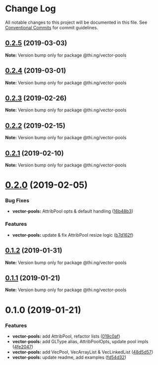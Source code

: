 # Change Log

All notable changes to this project will be documented in this file.
See [Conventional Commits](https://conventionalcommits.org) for commit guidelines.

## [0.2.5](https://github.com/thi-ng/umbrella/compare/@thi.ng/vector-pools@0.2.4...@thi.ng/vector-pools@0.2.5) (2019-03-03)

**Note:** Version bump only for package @thi.ng/vector-pools





## [0.2.4](https://github.com/thi-ng/umbrella/compare/@thi.ng/vector-pools@0.2.3...@thi.ng/vector-pools@0.2.4) (2019-03-01)

**Note:** Version bump only for package @thi.ng/vector-pools





## [0.2.3](https://github.com/thi-ng/umbrella/compare/@thi.ng/vector-pools@0.2.2...@thi.ng/vector-pools@0.2.3) (2019-02-26)

**Note:** Version bump only for package @thi.ng/vector-pools





## [0.2.2](https://github.com/thi-ng/umbrella/compare/@thi.ng/vector-pools@0.2.1...@thi.ng/vector-pools@0.2.2) (2019-02-15)

**Note:** Version bump only for package @thi.ng/vector-pools





## [0.2.1](https://github.com/thi-ng/umbrella/compare/@thi.ng/vector-pools@0.2.0...@thi.ng/vector-pools@0.2.1) (2019-02-10)

**Note:** Version bump only for package @thi.ng/vector-pools





# [0.2.0](https://github.com/thi-ng/umbrella/compare/@thi.ng/vector-pools@0.1.2...@thi.ng/vector-pools@0.2.0) (2019-02-05)


### Bug Fixes

* **vector-pools:** AttribPool opts & default handling ([16b48b3](https://github.com/thi-ng/umbrella/commit/16b48b3))


### Features

* **vector-pools:** update & fix AttribPool resize logic ([b7d162f](https://github.com/thi-ng/umbrella/commit/b7d162f))





## [0.1.2](https://github.com/thi-ng/umbrella/compare/@thi.ng/vector-pools@0.1.1...@thi.ng/vector-pools@0.1.2) (2019-01-31)

**Note:** Version bump only for package @thi.ng/vector-pools





## [0.1.1](https://github.com/thi-ng/umbrella/compare/@thi.ng/vector-pools@0.1.0...@thi.ng/vector-pools@0.1.1) (2019-01-21)

**Note:** Version bump only for package @thi.ng/vector-pools





# 0.1.0 (2019-01-21)


### Features

* **vector-pools:** add AttribPool, refactor lists ([019c0af](https://github.com/thi-ng/umbrella/commit/019c0af))
* **vector-pools:** add GLType alias, AttribPoolOpts, update pool impls ([4fe2047](https://github.com/thi-ng/umbrella/commit/4fe2047))
* **vector-pools:** add VecPool, VecArrayList & VecLinkedList ([48d5d57](https://github.com/thi-ng/umbrella/commit/48d5d57))
* **vector-pools:** update readme, add examples ([fd54d32](https://github.com/thi-ng/umbrella/commit/fd54d32))
